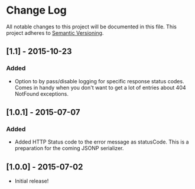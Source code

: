 # Change Log
All notable changes to this project will be documented in this file.
This project adheres to [Semantic Versioning](http://semver.org/).

## [1.1] - 2015-10-23
### Added
- Option to by pass/disable logging for specific response status codes. Comes in handy when you don't want to get a lot of entries about 404 NotFound exceptions.

## [1.0.1] - 2015-07-07
### Added
- Added HTTP Status code to the error message as statusCode. This is a preparation for the coming JSONP serializer.

## [1.0.0] - 2015-07-02
- Initial release!
